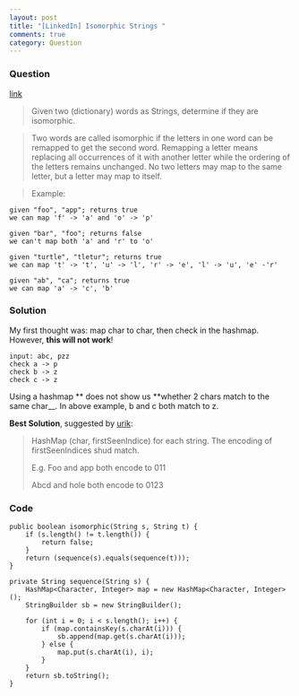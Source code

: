 ```yaml
---
layout: post
title: "[LinkedIn] Isomorphic Strings "
comments: true
category: Question
---
```


### Question

[link](http://www.careercup.com/question?id=5389627422670848)

> Given two (dictionary) words as Strings, determine if they are isomorphic.

> Two words are called isomorphic if the letters in one word can be remapped to get the second word. Remapping a letter means replacing all occurrences of it with another letter while the ordering of the letters remains unchanged. No two letters may map to the same letter, but a letter may map to itself.

> Example:

    given "foo", "app"; returns true
    we can map 'f' -> 'a' and 'o' -> 'p'

    given "bar", "foo"; returns false
    we can't map both 'a' and 'r' to 'o'

    given "turtle", "tletur"; returns true
    we can map 't' -> 't', 'u' -> 'l', 'r' -> 'e', 'l' -> 'u', 'e' -'r'

    given "ab", "ca"; returns true
    we can map 'a' -> 'c', 'b'

### Solution

My first thought was: map char to char, then check in the hashmap. However, **this will not work**!

    input: abc, pzz
    check a -> p
    check b -> z
    check c -> z

Using a hashmap ** does not show us **whether 2 chars match to the same char\_\_. In above example, b and c both match to z.

**Best Solution**, suggested by [urik](http://www.careercup.com/question?id=5389627422670848):

> HashMap (char, firstSeenIndice) for each string. The encoding of firstSeenIndices shud match.
>
> E.g. Foo and app both encode to 011
>
> Abcd and hole both encode to 0123

### Code

    public boolean isomorphic(String s, String t) {
    	if (s.length() != t.length()) {
    		return false;
    	}
    	return (sequence(s).equals(sequence(t)));
    }

    private String sequence(String s) {
    	HashMap<Character, Integer> map = new HashMap<Character, Integer>();
    	StringBuilder sb = new StringBuilder();

    	for (int i = 0; i < s.length(); i++) {
    		if (map.containsKey(s.charAt(i))) {
    			sb.append(map.get(s.charAt(i)));
    		} else {
    			map.put(s.charAt(i), i);
    		}
    	}
    	return sb.toString();
    }
